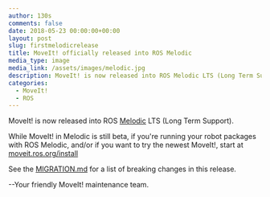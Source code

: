 ```yaml
---
author: 130s
comments: false
date: 2018-05-23 00:00:00+00:00
layout: post
slug: firstmelodicrelease
title: MoveIt! officially released into ROS Melodic
media_type: image
media_link: /assets/images/melodic.jpg
description: MoveIt! is now released into ROS Melodic LTS (Long Term Support)!
categories:
  - MoveIt!
  - ROS
---
```


MoveIt! is now released into ROS [Melodic](http://wiki.ros.org/melodic) LTS (Long Term Support).

While MoveIt! in Melodic is still beta, if you're running your robot packages with ROS Melodic, and/or if you want to try the newest MoveIt!, start at [moveit.ros.org/install](http://moveit.ros.org/install/)

See the [MIGRATION.md](https://github.com/ros-planning/moveit/blob/melodic-devel/MIGRATION.md) for a list of breaking changes in this release.

--Your friendly MoveIt! maintenance team.
